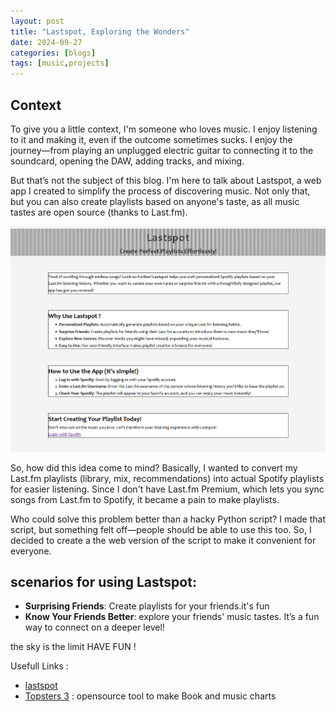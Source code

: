 ```yaml
---
layout: post
title: "Lastspot, Exploring the Wonders"
date: 2024-09-27
categories: [blogs]
tags: [music,projects]
---
```


## Context
To give you a little context, I'm someone who loves music. I enjoy listening to it and making it, even if the outcome sometimes sucks. I enjoy the journey—from playing an unplugged electric guitar to connecting it to the soundcard, opening the DAW, adding tracks, and mixing.

But that’s not the subject of this blog. I'm here to talk about Lastspot, a web app I created to simplify the process of discovering music. Not only that, but you can also create playlists based on anyone's taste, as all music tastes are open source (thanks to Last.fm).

![lastspot homepage](/assets/lastspot.png)
<br>

So, how did this idea come to mind? Basically, I wanted to convert my Last.fm playlists (library, mix, recommendations) into actual Spotify playlists for easier listening. Since I don't have Last.fm Premium, which lets you sync songs from Last.fm to Spotify, it became a pain to make playlists.

Who could solve this problem better than a hacky Python script? I made that script, but something felt off—people should be able to use this too. So, I decided to create a the web version of the script to make it convenient for everyone.

## scenarios for using Lastspot:
- **Surprising Friends**: Create playlists for your friends.it's fun
- **Know Your Friends Better**: explore your friends' music tastes. It’s a fun way to connect on a deeper level! 

the sky is the limit
HAVE FUN !


Usefull Links :
- [lastspot](https://lastspot.vercel.app/)
- [Topsters 3](https://topsters.org/) : opensource tool to make Book and music charts 
